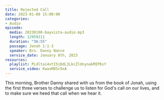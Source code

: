 ```yaml
---
title: Rejected Call
date: 2023-01-08 15:00:00
categories:
- Audio
episode:
  media: 20230108-bayvista-audio.mp3
  length: 12959211
  duration: "36:55"
  passage: Jonah 1:1-3
  speaker: Bro. Danny Nance
  service_date: January 8th, 2023
resources:
  playlist: PLdltai4xtI5jDdL3LkcZldnynakMIP6sY
  service_video: KwasM8Sc9xA
---
```

This morning, Brother Danny shared with us from the book of Jonah, using the first three verses to challenge us to listen for God's call on our lives, and to make sure we heed that call when we hear it.